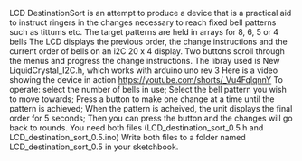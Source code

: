LCD DestinationSort is an attempt to produce a device that is a
practical aid to instruct ringers in the changes necessary to reach fixed
bell patterns such as tittums etc. The target patterns are held in arrays
for 8, 6, 5 or 4 bells
The LCD displays the previous order, the change instructions and the 
current order of bells on an i2C 20 x 4 display. Two buttons scroll
through the menus and progress the change instructions.
The libray used is New LiquidCrystal_I2C.h, which works with arduino uno rev 3 
Here is a video showing the device in action https://youtube.com/shorts/_Vu4FqlqnnY
To operate:
select the number of bells in use;
Select the bell pattern you wish to move towards;
Press a button to make one change at a time until the pattern is achieved;
When the pattern is acheived, the unit displays the final order for 5 seconds;
Then you can press the button and the changes will go back to rounds.
You need both files (LCD_destination_sort_0.5.h and LCD_destination_sort_0.5.ino)
Write both files to a folder named LCD_destination_sort_0.5 in your sketchbook.
